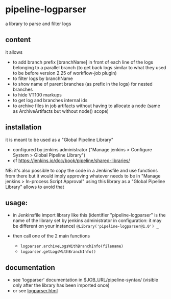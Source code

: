 # pipeline-logparser
a library to parse and filter logs

## content
it allows
- to add branch prefix [branchName] in front of each line of the logs belonging to a parallel branch
  (to get back logs similar to what they used to be before version 2.25 of workflow-job plugin)
- to filter logs by branchName
- to show name of parent branches (as prefix in the logs) for nested branches
- to hide VT100 markups
- to get log and branches internal ids
- to archive files in job artifacts without having to allocate a node (same as ArchiveArtifacts but without node() scope)

## installation

it is meant to be used as a "Global Pipeline Library"
- configured by jenkins administrator ("Manage jenkins > Configure System > Global Pipeline Library")
- cf https://jenkins.io/doc/book/pipeline/shared-libraries/

NB:
    it's also possible to copy the code in a Jenkinsfile and use functions from there
    but it would imply approving whatever needs to be in "Manage jenkins > In-process Script Approval"
    using this library as a "Global Pipeline Library" allows to avoid that

## usage:
- in Jenkinsfile import library like this (identifier "pipeline-logparser" is the name of the library set by jenkins administrator in configuration: it may be different on your instance)
  `@Library('pipeline-logparser@1.0') _`

- then call one of the 2 main functions
  * `logparser.archiveLogsWithBranchInfo(filename)`
  * `logparser.getLogsWithBranchInfo()`

## documentation

- see 'logparser' documentation in $JOB_URL/pipeline-syntax/ (visible only after the library has been imported once)
- or see [logparser.html](./vars/logparser.html)
